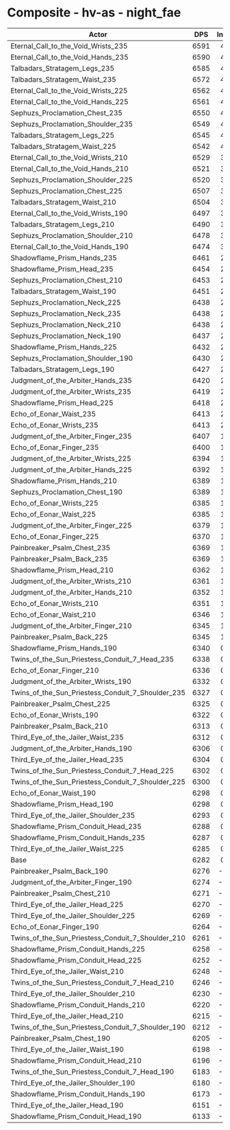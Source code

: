 # Composite - hv-as - night_fae
| Actor | DPS | Increase |
|---|:---:|:---:|
|Eternal_Call_to_the_Void_Wrists_235|6591|4.91%|
|Eternal_Call_to_the_Void_Hands_235|6590|4.91%|
|Talbadars_Stratagem_Legs_235|6585|4.82%|
|Talbadars_Stratagem_Waist_235|6572|4.62%|
|Eternal_Call_to_the_Void_Wrists_225|6562|4.46%|
|Eternal_Call_to_the_Void_Hands_225|6561|4.44%|
|Sephuzs_Proclamation_Chest_235|6550|4.27%|
|Sephuzs_Proclamation_Shoulder_235|6549|4.24%|
|Talbadars_Stratagem_Legs_225|6545|4.19%|
|Talbadars_Stratagem_Waist_225|6542|4.13%|
|Eternal_Call_to_the_Void_Wrists_210|6529|3.93%|
|Eternal_Call_to_the_Void_Hands_210|6521|3.81%|
|Sephuzs_Proclamation_Shoulder_225|6520|3.78%|
|Sephuzs_Proclamation_Chest_225|6507|3.59%|
|Talbadars_Stratagem_Waist_210|6504|3.53%|
|Eternal_Call_to_the_Void_Wrists_190|6497|3.42%|
|Talbadars_Stratagem_Legs_210|6490|3.30%|
|Sephuzs_Proclamation_Shoulder_210|6478|3.12%|
|Eternal_Call_to_the_Void_Hands_190|6474|3.05%|
|Shadowflame_Prism_Hands_235|6461|2.85%|
|Shadowflame_Prism_Head_235|6454|2.74%|
|Sephuzs_Proclamation_Chest_210|6453|2.71%|
|Talbadars_Stratagem_Waist_190|6451|2.69%|
|Sephuzs_Proclamation_Neck_225|6438|2.49%|
|Sephuzs_Proclamation_Neck_235|6438|2.48%|
|Sephuzs_Proclamation_Neck_210|6438|2.48%|
|Sephuzs_Proclamation_Neck_190|6437|2.46%|
|Shadowflame_Prism_Hands_225|6432|2.38%|
|Sephuzs_Proclamation_Shoulder_190|6430|2.35%|
|Talbadars_Stratagem_Legs_190|6427|2.31%|
|Judgment_of_the_Arbiter_Hands_235|6420|2.20%|
|Judgment_of_the_Arbiter_Wrists_235|6419|2.18%|
|Shadowflame_Prism_Head_225|6418|2.17%|
|Echo_of_Eonar_Waist_235|6413|2.08%|
|Echo_of_Eonar_Wrists_235|6413|2.08%|
|Judgment_of_the_Arbiter_Finger_235|6407|1.99%|
|Echo_of_Eonar_Finger_235|6400|1.88%|
|Judgment_of_the_Arbiter_Wrists_225|6394|1.78%|
|Judgment_of_the_Arbiter_Hands_225|6392|1.74%|
|Shadowflame_Prism_Hands_210|6389|1.70%|
|Sephuzs_Proclamation_Chest_190|6389|1.70%|
|Echo_of_Eonar_Wrists_225|6385|1.65%|
|Echo_of_Eonar_Waist_225|6385|1.63%|
|Judgment_of_the_Arbiter_Finger_225|6379|1.54%|
|Echo_of_Eonar_Finger_225|6370|1.40%|
|Painbreaker_Psalm_Chest_235|6369|1.38%|
|Painbreaker_Psalm_Back_235|6369|1.38%|
|Shadowflame_Prism_Head_210|6362|1.27%|
|Judgment_of_the_Arbiter_Wrists_210|6361|1.25%|
|Judgment_of_the_Arbiter_Hands_210|6352|1.12%|
|Echo_of_Eonar_Wrists_210|6351|1.09%|
|Echo_of_Eonar_Waist_210|6346|1.02%|
|Judgment_of_the_Arbiter_Finger_210|6345|1.01%|
|Painbreaker_Psalm_Back_225|6345|1.00%|
|Shadowflame_Prism_Hands_190|6340|0.92%|
|Twins_of_the_Sun_Priestess_Conduit_7_Head_235|6338|0.90%|
|Echo_of_Eonar_Finger_210|6336|0.86%|
|Judgment_of_the_Arbiter_Wrists_190|6332|0.79%|
|Twins_of_the_Sun_Priestess_Conduit_7_Shoulder_235|6327|0.71%|
|Painbreaker_Psalm_Chest_225|6325|0.69%|
|Echo_of_Eonar_Wrists_190|6322|0.64%|
|Painbreaker_Psalm_Back_210|6313|0.49%|
|Third_Eye_of_the_Jailer_Waist_235|6312|0.48%|
|Judgment_of_the_Arbiter_Hands_190|6306|0.38%|
|Third_Eye_of_the_Jailer_Head_235|6304|0.35%|
|Twins_of_the_Sun_Priestess_Conduit_7_Head_225|6302|0.32%|
|Twins_of_the_Sun_Priestess_Conduit_7_Shoulder_225|6300|0.28%|
|Echo_of_Eonar_Waist_190|6298|0.25%|
|Shadowflame_Prism_Head_190|6298|0.25%|
|Third_Eye_of_the_Jailer_Shoulder_235|6293|0.18%|
|Shadowflame_Prism_Conduit_Head_235|6288|0.10%|
|Shadowflame_Prism_Conduit_Hands_235|6287|0.07%|
|Third_Eye_of_the_Jailer_Waist_225|6285|0.04%|
|Base|6282|0.00%|
|Painbreaker_Psalm_Back_190|6276|-0.09%|
|Judgment_of_the_Arbiter_Finger_190|6274|-0.13%|
|Painbreaker_Psalm_Chest_210|6271|-0.17%|
|Third_Eye_of_the_Jailer_Head_225|6270|-0.20%|
|Third_Eye_of_the_Jailer_Shoulder_225|6269|-0.21%|
|Echo_of_Eonar_Finger_190|6264|-0.28%|
|Twins_of_the_Sun_Priestess_Conduit_7_Shoulder_210|6261|-0.33%|
|Shadowflame_Prism_Conduit_Hands_225|6258|-0.38%|
|Shadowflame_Prism_Conduit_Head_225|6252|-0.48%|
|Third_Eye_of_the_Jailer_Waist_210|6248|-0.55%|
|Twins_of_the_Sun_Priestess_Conduit_7_Head_210|6246|-0.58%|
|Third_Eye_of_the_Jailer_Shoulder_210|6230|-0.83%|
|Shadowflame_Prism_Conduit_Hands_210|6220|-0.99%|
|Third_Eye_of_the_Jailer_Head_210|6215|-1.08%|
|Twins_of_the_Sun_Priestess_Conduit_7_Shoulder_190|6212|-1.11%|
|Painbreaker_Psalm_Chest_190|6205|-1.22%|
|Third_Eye_of_the_Jailer_Waist_190|6198|-1.34%|
|Shadowflame_Prism_Conduit_Head_210|6196|-1.36%|
|Twins_of_the_Sun_Priestess_Conduit_7_Head_190|6183|-1.57%|
|Third_Eye_of_the_Jailer_Shoulder_190|6180|-1.62%|
|Shadowflame_Prism_Conduit_Hands_190|6173|-1.74%|
|Third_Eye_of_the_Jailer_Head_190|6151|-2.08%|
|Shadowflame_Prism_Conduit_Head_190|6133|-2.37%|
